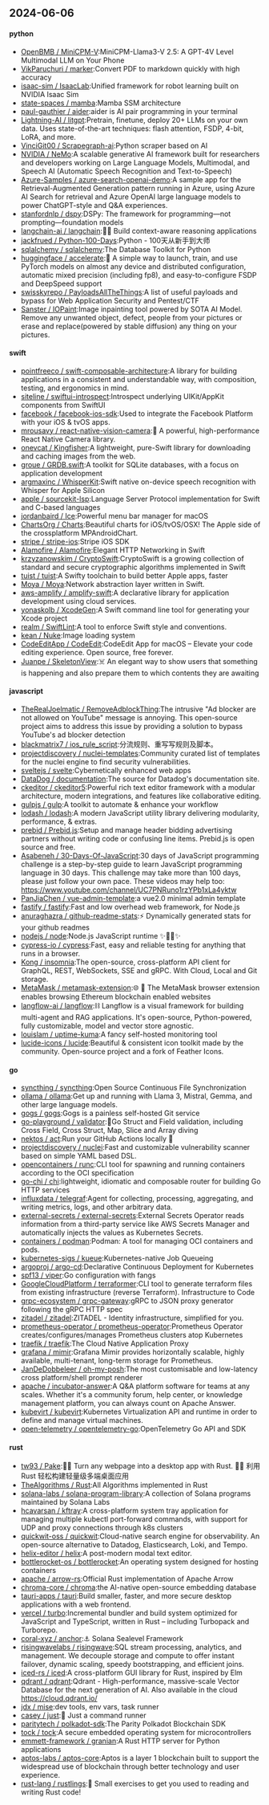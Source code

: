 ## 2024-06-06

#### python
* [OpenBMB / MiniCPM-V](https://github.com/OpenBMB/MiniCPM-V):MiniCPM-Llama3-V 2.5: A GPT-4V Level Multimodal LLM on Your Phone
* [VikParuchuri / marker](https://github.com/VikParuchuri/marker):Convert PDF to markdown quickly with high accuracy
* [isaac-sim / IsaacLab](https://github.com/isaac-sim/IsaacLab):Unified framework for robot learning built on NVIDIA Isaac Sim
* [state-spaces / mamba](https://github.com/state-spaces/mamba):Mamba SSM architecture
* [paul-gauthier / aider](https://github.com/paul-gauthier/aider):aider is AI pair programming in your terminal
* [Lightning-AI / litgpt](https://github.com/Lightning-AI/litgpt):Pretrain, finetune, deploy 20+ LLMs on your own data. Uses state-of-the-art techniques: flash attention, FSDP, 4-bit, LoRA, and more.
* [VinciGit00 / Scrapegraph-ai](https://github.com/VinciGit00/Scrapegraph-ai):Python scraper based on AI
* [NVIDIA / NeMo](https://github.com/NVIDIA/NeMo):A scalable generative AI framework built for researchers and developers working on Large Language Models, Multimodal, and Speech AI (Automatic Speech Recognition and Text-to-Speech)
* [Azure-Samples / azure-search-openai-demo](https://github.com/Azure-Samples/azure-search-openai-demo):A sample app for the Retrieval-Augmented Generation pattern running in Azure, using Azure AI Search for retrieval and Azure OpenAI large language models to power ChatGPT-style and Q&A experiences.
* [stanfordnlp / dspy](https://github.com/stanfordnlp/dspy):DSPy: The framework for programming—not prompting—foundation models
* [langchain-ai / langchain](https://github.com/langchain-ai/langchain):🦜🔗 Build context-aware reasoning applications
* [jackfrued / Python-100-Days](https://github.com/jackfrued/Python-100-Days):Python - 100天从新手到大师
* [sqlalchemy / sqlalchemy](https://github.com/sqlalchemy/sqlalchemy):The Database Toolkit for Python
* [huggingface / accelerate](https://github.com/huggingface/accelerate):🚀 A simple way to launch, train, and use PyTorch models on almost any device and distributed configuration, automatic mixed precision (including fp8), and easy-to-configure FSDP and DeepSpeed support
* [swisskyrepo / PayloadsAllTheThings](https://github.com/swisskyrepo/PayloadsAllTheThings):A list of useful payloads and bypass for Web Application Security and Pentest/CTF
* [Sanster / IOPaint](https://github.com/Sanster/IOPaint):Image inpainting tool powered by SOTA AI Model. Remove any unwanted object, defect, people from your pictures or erase and replace(powered by stable diffusion) any thing on your pictures.

#### swift
* [pointfreeco / swift-composable-architecture](https://github.com/pointfreeco/swift-composable-architecture):A library for building applications in a consistent and understandable way, with composition, testing, and ergonomics in mind.
* [siteline / swiftui-introspect](https://github.com/siteline/swiftui-introspect):Introspect underlying UIKit/AppKit components from SwiftUI
* [facebook / facebook-ios-sdk](https://github.com/facebook/facebook-ios-sdk):Used to integrate the Facebook Platform with your iOS & tvOS apps.
* [mrousavy / react-native-vision-camera](https://github.com/mrousavy/react-native-vision-camera):📸 A powerful, high-performance React Native Camera library.
* [onevcat / Kingfisher](https://github.com/onevcat/Kingfisher):A lightweight, pure-Swift library for downloading and caching images from the web.
* [groue / GRDB.swift](https://github.com/groue/GRDB.swift):A toolkit for SQLite databases, with a focus on application development
* [argmaxinc / WhisperKit](https://github.com/argmaxinc/WhisperKit):Swift native on-device speech recognition with Whisper for Apple Silicon
* [apple / sourcekit-lsp](https://github.com/apple/sourcekit-lsp):Language Server Protocol implementation for Swift and C-based languages
* [jordanbaird / Ice](https://github.com/jordanbaird/Ice):Powerful menu bar manager for macOS
* [ChartsOrg / Charts](https://github.com/ChartsOrg/Charts):Beautiful charts for iOS/tvOS/OSX! The Apple side of the crossplatform MPAndroidChart.
* [stripe / stripe-ios](https://github.com/stripe/stripe-ios):Stripe iOS SDK
* [Alamofire / Alamofire](https://github.com/Alamofire/Alamofire):Elegant HTTP Networking in Swift
* [krzyzanowskim / CryptoSwift](https://github.com/krzyzanowskim/CryptoSwift):CryptoSwift is a growing collection of standard and secure cryptographic algorithms implemented in Swift
* [tuist / tuist](https://github.com/tuist/tuist):A Swifty toolchain to build better Apple apps, faster
* [Moya / Moya](https://github.com/Moya/Moya):Network abstraction layer written in Swift.
* [aws-amplify / amplify-swift](https://github.com/aws-amplify/amplify-swift):A declarative library for application development using cloud services.
* [yonaskolb / XcodeGen](https://github.com/yonaskolb/XcodeGen):A Swift command line tool for generating your Xcode project
* [realm / SwiftLint](https://github.com/realm/SwiftLint):A tool to enforce Swift style and conventions.
* [kean / Nuke](https://github.com/kean/Nuke):Image loading system
* [CodeEditApp / CodeEdit](https://github.com/CodeEditApp/CodeEdit):CodeEdit App for macOS – Elevate your code editing experience. Open source, free forever.
* [Juanpe / SkeletonView](https://github.com/Juanpe/SkeletonView):☠️ An elegant way to show users that something is happening and also prepare them to which contents they are awaiting

#### javascript
* [TheRealJoelmatic / RemoveAdblockThing](https://github.com/TheRealJoelmatic/RemoveAdblockThing):The intrusive "Ad blocker are not allowed on YouTube" message is annoying. This open-source project aims to address this issue by providing a solution to bypass YouTube's ad blocker detection
* [blackmatrix7 / ios_rule_script](https://github.com/blackmatrix7/ios_rule_script):分流规则、重写写规则及脚本。
* [projectdiscovery / nuclei-templates](https://github.com/projectdiscovery/nuclei-templates):Community curated list of templates for the nuclei engine to find security vulnerabilities.
* [sveltejs / svelte](https://github.com/sveltejs/svelte):Cybernetically enhanced web apps
* [DataDog / documentation](https://github.com/DataDog/documentation):The source for Datadog's documentation site.
* [ckeditor / ckeditor5](https://github.com/ckeditor/ckeditor5):Powerful rich text editor framework with a modular architecture, modern integrations, and features like collaborative editing.
* [gulpjs / gulp](https://github.com/gulpjs/gulp):A toolkit to automate & enhance your workflow
* [lodash / lodash](https://github.com/lodash/lodash):A modern JavaScript utility library delivering modularity, performance, & extras.
* [prebid / Prebid.js](https://github.com/prebid/Prebid.js):Setup and manage header bidding advertising partners without writing code or confusing line items. Prebid.js is open source and free.
* [Asabeneh / 30-Days-Of-JavaScript](https://github.com/Asabeneh/30-Days-Of-JavaScript):30 days of JavaScript programming challenge is a step-by-step guide to learn JavaScript programming language in 30 days. This challenge may take more than 100 days, please just follow your own pace. These videos may help too: https://www.youtube.com/channel/UC7PNRuno1rzYPb1xLa4yktw
* [PanJiaChen / vue-admin-template](https://github.com/PanJiaChen/vue-admin-template):a vue2.0 minimal admin template
* [fastify / fastify](https://github.com/fastify/fastify):Fast and low overhead web framework, for Node.js
* [anuraghazra / github-readme-stats](https://github.com/anuraghazra/github-readme-stats):⚡ Dynamically generated stats for your github readmes
* [nodejs / node](https://github.com/nodejs/node):Node.js JavaScript runtime ✨🐢🚀✨
* [cypress-io / cypress](https://github.com/cypress-io/cypress):Fast, easy and reliable testing for anything that runs in a browser.
* [Kong / insomnia](https://github.com/Kong/insomnia):The open-source, cross-platform API client for GraphQL, REST, WebSockets, SSE and gRPC. With Cloud, Local and Git storage.
* [MetaMask / metamask-extension](https://github.com/MetaMask/metamask-extension):🌐 🔌 The MetaMask browser extension enables browsing Ethereum blockchain enabled websites
* [langflow-ai / langflow](https://github.com/langflow-ai/langflow):⛓️ Langflow is a visual framework for building multi-agent and RAG applications. It's open-source, Python-powered, fully customizable, model and vector store agnostic.
* [louislam / uptime-kuma](https://github.com/louislam/uptime-kuma):A fancy self-hosted monitoring tool
* [lucide-icons / lucide](https://github.com/lucide-icons/lucide):Beautiful & consistent icon toolkit made by the community. Open-source project and a fork of Feather Icons.

#### go
* [syncthing / syncthing](https://github.com/syncthing/syncthing):Open Source Continuous File Synchronization
* [ollama / ollama](https://github.com/ollama/ollama):Get up and running with Llama 3, Mistral, Gemma, and other large language models.
* [gogs / gogs](https://github.com/gogs/gogs):Gogs is a painless self-hosted Git service
* [go-playground / validator](https://github.com/go-playground/validator):💯Go Struct and Field validation, including Cross Field, Cross Struct, Map, Slice and Array diving
* [nektos / act](https://github.com/nektos/act):Run your GitHub Actions locally 🚀
* [projectdiscovery / nuclei](https://github.com/projectdiscovery/nuclei):Fast and customizable vulnerability scanner based on simple YAML based DSL.
* [opencontainers / runc](https://github.com/opencontainers/runc):CLI tool for spawning and running containers according to the OCI specification
* [go-chi / chi](https://github.com/go-chi/chi):lightweight, idiomatic and composable router for building Go HTTP services
* [influxdata / telegraf](https://github.com/influxdata/telegraf):Agent for collecting, processing, aggregating, and writing metrics, logs, and other arbitrary data.
* [external-secrets / external-secrets](https://github.com/external-secrets/external-secrets):External Secrets Operator reads information from a third-party service like AWS Secrets Manager and automatically injects the values as Kubernetes Secrets.
* [containers / podman](https://github.com/containers/podman):Podman: A tool for managing OCI containers and pods.
* [kubernetes-sigs / kueue](https://github.com/kubernetes-sigs/kueue):Kubernetes-native Job Queueing
* [argoproj / argo-cd](https://github.com/argoproj/argo-cd):Declarative Continuous Deployment for Kubernetes
* [spf13 / viper](https://github.com/spf13/viper):Go configuration with fangs
* [GoogleCloudPlatform / terraformer](https://github.com/GoogleCloudPlatform/terraformer):CLI tool to generate terraform files from existing infrastructure (reverse Terraform). Infrastructure to Code
* [grpc-ecosystem / grpc-gateway](https://github.com/grpc-ecosystem/grpc-gateway):gRPC to JSON proxy generator following the gRPC HTTP spec
* [zitadel / zitadel](https://github.com/zitadel/zitadel):ZITADEL - Identity infrastructure, simplified for you.
* [prometheus-operator / prometheus-operator](https://github.com/prometheus-operator/prometheus-operator):Prometheus Operator creates/configures/manages Prometheus clusters atop Kubernetes
* [traefik / traefik](https://github.com/traefik/traefik):The Cloud Native Application Proxy
* [grafana / mimir](https://github.com/grafana/mimir):Grafana Mimir provides horizontally scalable, highly available, multi-tenant, long-term storage for Prometheus.
* [JanDeDobbeleer / oh-my-posh](https://github.com/JanDeDobbeleer/oh-my-posh):The most customisable and low-latency cross platform/shell prompt renderer
* [apache / incubator-answer](https://github.com/apache/incubator-answer):A Q&A platform software for teams at any scales. Whether it's a community forum, help center, or knowledge management platform, you can always count on Apache Answer.
* [kubevirt / kubevirt](https://github.com/kubevirt/kubevirt):Kubernetes Virtualization API and runtime in order to define and manage virtual machines.
* [open-telemetry / opentelemetry-go](https://github.com/open-telemetry/opentelemetry-go):OpenTelemetry Go API and SDK

#### rust
* [tw93 / Pake](https://github.com/tw93/Pake):🤱🏻 Turn any webpage into a desktop app with Rust. 🤱🏻 利用 Rust 轻松构建轻量级多端桌面应用
* [TheAlgorithms / Rust](https://github.com/TheAlgorithms/Rust):All Algorithms implemented in Rust
* [solana-labs / solana-program-library](https://github.com/solana-labs/solana-program-library):A collection of Solana programs maintained by Solana Labs
* [hcavarsan / kftray](https://github.com/hcavarsan/kftray):A cross-platform system tray application for managing multiple kubectl port-forward commands, with support for UDP and proxy connections through k8s clusters
* [quickwit-oss / quickwit](https://github.com/quickwit-oss/quickwit):Cloud-native search engine for observability. An open-source alternative to Datadog, Elasticsearch, Loki, and Tempo.
* [helix-editor / helix](https://github.com/helix-editor/helix):A post-modern modal text editor.
* [bottlerocket-os / bottlerocket](https://github.com/bottlerocket-os/bottlerocket):An operating system designed for hosting containers
* [apache / arrow-rs](https://github.com/apache/arrow-rs):Official Rust implementation of Apache Arrow
* [chroma-core / chroma](https://github.com/chroma-core/chroma):the AI-native open-source embedding database
* [tauri-apps / tauri](https://github.com/tauri-apps/tauri):Build smaller, faster, and more secure desktop applications with a web frontend.
* [vercel / turbo](https://github.com/vercel/turbo):Incremental bundler and build system optimized for JavaScript and TypeScript, written in Rust – including Turbopack and Turborepo.
* [coral-xyz / anchor](https://github.com/coral-xyz/anchor):⚓ Solana Sealevel Framework
* [risingwavelabs / risingwave](https://github.com/risingwavelabs/risingwave):SQL stream processing, analytics, and management. We decouple storage and compute to offer instant failover, dynamic scaling, speedy bootstrapping, and efficient joins.
* [iced-rs / iced](https://github.com/iced-rs/iced):A cross-platform GUI library for Rust, inspired by Elm
* [qdrant / qdrant](https://github.com/qdrant/qdrant):Qdrant - High-performance, massive-scale Vector Database for the next generation of AI. Also available in the cloud https://cloud.qdrant.io/
* [jdx / mise](https://github.com/jdx/mise):dev tools, env vars, task runner
* [casey / just](https://github.com/casey/just):🤖 Just a command runner
* [paritytech / polkadot-sdk](https://github.com/paritytech/polkadot-sdk):The Parity Polkadot Blockchain SDK
* [tock / tock](https://github.com/tock/tock):A secure embedded operating system for microcontrollers
* [emmett-framework / granian](https://github.com/emmett-framework/granian):A Rust HTTP server for Python applications
* [aptos-labs / aptos-core](https://github.com/aptos-labs/aptos-core):Aptos is a layer 1 blockchain built to support the widespread use of blockchain through better technology and user experience.
* [rust-lang / rustlings](https://github.com/rust-lang/rustlings):🦀 Small exercises to get you used to reading and writing Rust code!
